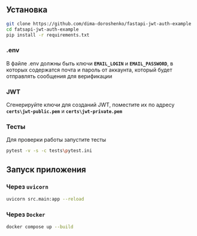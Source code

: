 ## Установка

```bash
git clone https://github.com/dima-doroshenko/fastapi-jwt-auth-example
cd fatsapi-jwt-auth-example
pip install -r requirements.txt
```

### .env

В файле .env должны быть ключи **`EMAIL_LOGIN`** и **`EMAIL_PASSWORD`**, в которых содержатся почта и пароль от аккаунта, который будет отправлять сообщения для верификации

### JWT

Сгенерируйте ключи для созданий JWT, поместите их по адресу **`certs\jwt-public.pem`** и **`certs\jwt-private.pem`**

### Тесты

Для проверки работы запустите тесты
```bash
pytest -v -s -c tests\pytest.ini
```

## Запуск приложения

### Через `uvicorn`

```bash
uvicorn src.main:app --reload
```

### Через `Docker`


```bash
docker compose up --build
```